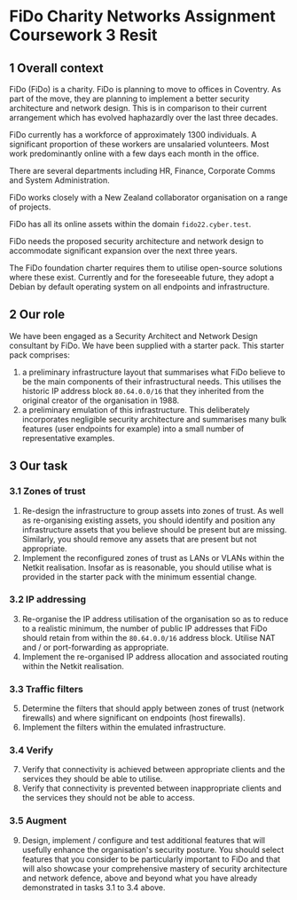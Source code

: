 # FiDo Charity Networks Assignment Coursework 3 Resit
## 1 Overall context
FiDo (FiDo) is a charity. FiDo is planning to move to offices in Coventry. As part of the move, they are planning to implement a better security architecture and network design. This is in comparison to their current arrangement which has evolved haphazardly over the last three decades.

FiDo currently has a workforce of approximately 1300 individuals. A significant proportion of these workers are unsalaried volunteers. Most work predominantly online with a few days each month in the office.

There are several departments including HR, Finance, Corporate Comms and System Administration.

FiDo works closely with a New Zealand collaborator organisation on a range of projects.

FiDo has all its online assets within the domain ```fido22.cyber.test```.

FiDo needs the proposed security architecture and network design to accommodate significant expansion over the next three years.

The FiDo foundation charter requires them to utilise open-source solutions where these exist. Currently and for the foreseeable future, they adopt a Debian by default operating system on all endpoints and infrastructure.

## 2 Our role
We have been engaged as a Security Architect and Network Design consultant by FiDo. We have been supplied with a starter pack. This starter pack comprises:
1. a preliminary infrastructure layout that summarises what FiDo believe to be the main components of their infrastructural needs. This utilises the historic IP address block ```80.64.0.0/16``` that they inherited from the original creator of the organisation in 1988.
2. a preliminary emulation of this infrastructure. This deliberately incorporates negligible security architecture and summarises many bulk features (user endpoints for example) into a small number of representative examples.

## 3 Our task
### 3.1 Zones of trust
1. Re-design the infrastructure to group assets into zones of trust. As well as re-organising existing assets, you should identify and position any infrastructure assets that you believe should be present but are missing. Similarly, you should remove any assets that are present but not appropriate.
2. Implement the reconfigured zones of trust as LANs or VLANs within the Netkit realisation. Insofar as is reasonable, you should utilise what is provided in the starter pack with the minimum essential change.
### 3.2 IP addressing
3. Re-organise the IP address utilisation of the organisation so as to reduce to a realistic minimum, the number of public IP addresses that FiDo should retain from within the ```80.64.0.0/16``` address block. Utilise NAT and / or port-forwarding as appropriate.
4. Implement the re-organised IP address allocation and associated routing within the Netkit realisation.
### 3.3 Traffic filters
5. Determine the filters that should apply between zones of trust (network firewalls) and where significant on endpoints (host firewalls).
6. Implement the filters within the emulated infrastructure.
### 3.4 Verify
7. Verify that connectivity is achieved between appropriate clients and the services they should be able to utilise.
8. Verify that connectivity is prevented between inappropriate clients and the services they should not be able to access.
### 3.5 Augment
9. Design, implement / configure and test additional features that will usefully enhance the organisation's security posture. You should select features that you consider to be particularly important to FiDo and that will also showcase your comprehensive mastery of security architecture and network defence, above and beyond what you have already demonstrated in tasks 3.1 to 3.4 above.
